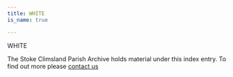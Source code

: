 ```yaml
---
title: WHITE
is_name: true

---
```


WHITE


The Stoke Climsland Parish Archive holds material under this index entry. To find out more please [contact us](/contact/)
